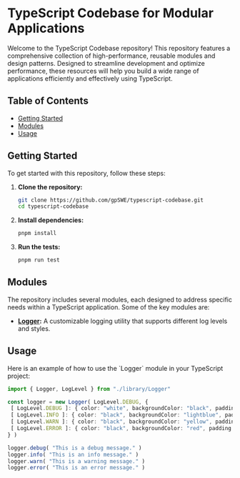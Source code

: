 
# TypeScript Codebase for Modular Applications

Welcome to the TypeScript Codebase repository! This repository features a comprehensive collection of high-performance, reusable modules and design patterns. Designed to streamline development and optimize performance, these resources will help you build a wide range of applications efficiently and effectively using TypeScript.

## Table of Contents

- [Getting Started](#getting-started)
- [Modules](#modules)
- [Usage](#usage)

## Getting Started

To get started with this repository, follow these steps:

1. **Clone the repository:**
   ```sh
   git clone https://github.com/gpSWE/typescript-codebase.git
   cd typescript-codebase
2. **Install dependencies:**
   ```sh
   pnpm install
3. **Run the tests:**
    ```sh
   pnpm run test

## Modules

The repository includes several modules, each designed to address specific needs within a TypeScript application. Some of the key modules are:

- **[Logger](src/library/Logger.ts):** A customizable logging utility that supports different log levels and styles.

## Usage

Here is an example of how to use the \`Logger\` module in your TypeScript project:

   ```TypeScript
   import { Logger, LogLevel } from "./library/Logger"

const logger = new Logger( LogLevel.DEBUG, {
    [ LogLevel.DEBUG ]: { color: "white", backgroundColor: "black", padding: "2px 8px", borderRadius: "2px" },
    [ LogLevel.INFO ]: { color: "black", backgroundColor: "lightblue", padding: "2px 8px", borderRadius: "2px" },
    [ LogLevel.WARN ]: { color: "black", backgroundColor: "yellow", padding: "2px 8px", borderRadius: "2px" },
    [ LogLevel.ERROR ]: { color: "black", backgroundColor: "red", padding: "2px 8px", borderRadius: "2px" }
} )

logger.debug( "This is a debug message." )
logger.info( "This is an info message." )
logger.warn( "This is a warning message." )
logger.error( "This is an error message." )
